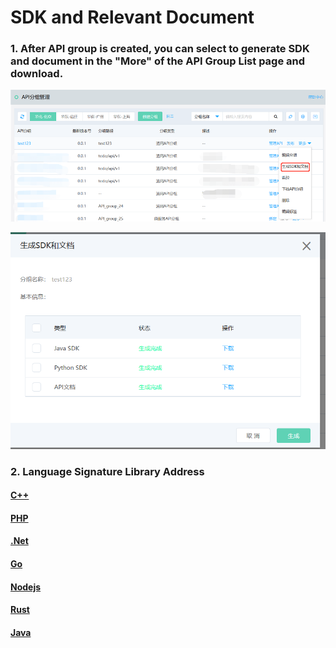 # SDK and Relevant Document



 ### 1. After API group is created, you can select to generate SDK and document in the "More" of the API Group List page and download.
 
 ![访问授权](../../../../image/Internet-Middleware/API-Gateway/SDK1.png)
 
 
 ![访问授权](../../../../image/Internet-Middleware/API-Gateway/SDK2.png)
 
 ### 2. Language Signature Library Address
 

 #### [C++](https://github.com/jdcloud-api/jdcloud-sdk-cpp-signer)
 
 #### [PHP](https://github.com/jdcloud-api/jdcloud-sdk-php-signer)
 
 #### [.Net](https://github.com/jdcloud-api/jdcloud-sdk-php-signer)
 
 #### [Go](https://github.com/jdcloud-api/jdcloud-sdk-go-signer)
 
 #### [Nodejs](https://github.com/jdcloud-api/jdcloud-sdk-nodejs-signer)
 
 #### [Rust](https://github.com/jdcloud-api/jdcloud-sdk-rust-signer)
 
 #### [Java](https://github.com/jdcloud-api/jdcloud-sdk-java-signer)
